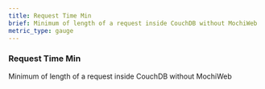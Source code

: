 ```yaml
---
title: Request Time Min
brief: Minimum of length of a request inside CouchDB without MochiWeb
metric_type: gauge
---
```

### Request Time Min

Minimum of length of a request inside CouchDB without MochiWeb